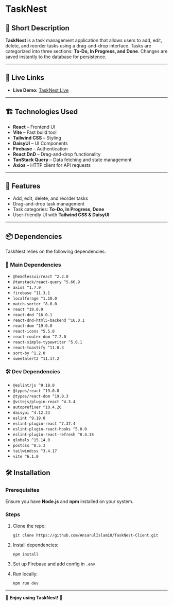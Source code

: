 # TaskNest

## 📝 Short Description  
**TaskNest** is a task management application that allows users to add, edit, delete, and reorder tasks using a drag-and-drop interface. Tasks are categorized into three sections: **To-Do, In Progress, and Done**. Changes are saved instantly to the database for persistence.

---

## 🚀 Live Links  
- **Live Demo:** [TaskNest Live](https://tasknest-d4a44.web.app)

---
## 🏗️ Technologies Used  
- **React** – Frontend UI  
- **Vite** – Fast build tool  
- **Tailwind CSS** – Styling  
- **DaisyUI** – UI Components  
- **Firebase** – Authentication  
- **React DnD** – Drag-and-drop functionality  
- **TanStack Query** – Data fetching and state management  
- **Axios** – HTTP client for API requests  

---
## 📌 Features  
- Add, edit, delete, and reorder tasks  
- Drag-and-drop task management  
- Task categories: **To-Do, In Progress, Done**   
- User-friendly UI with **Tailwind CSS & DaisyUI**  

---

## 📦 Dependencies  
TaskNest relies on the following dependencies:

### 📌 Main Dependencies  
- `@headlessui/react ^2.2.0`  
- `@tanstack/react-query ^5.66.9`  
- `axios ^1.7.9`  
- `firebase ^11.3.1`  
- `localforage ^1.10.0`  
- `match-sorter ^8.0.0`  
- `react ^19.0.0`  
- `react-dnd ^16.0.1`  
- `react-dnd-html5-backend ^16.0.1`  
- `react-dom ^19.0.0`  
- `react-icons ^5.5.0`  
- `react-router-dom ^7.2.0`  
- `react-simple-typewriter ^5.0.1`  
- `react-toastify ^11.0.3`  
- `sort-by ^1.2.0`  
- `sweetalert2 ^11.17.2`  

### 🛠️ Dev Dependencies  
- `@eslint/js ^9.19.0`  
- `@types/react ^19.0.8`  
- `@types/react-dom ^19.0.3`  
- `@vitejs/plugin-react ^4.3.4`  
- `autoprefixer ^10.4.20`  
- `daisyui ^4.12.23`  
- `eslint ^9.19.0`  
- `eslint-plugin-react ^7.37.4`  
- `eslint-plugin-react-hooks ^5.0.0`  
- `eslint-plugin-react-refresh ^0.4.18`  
- `globals ^15.14.0`  
- `postcss ^8.5.3`  
- `tailwindcss ^3.4.17`  
- `vite ^6.1.0`  



## 🛠️ Installation  

### Prerequisites  
Ensure you have **Node.js** and **npm** installed on your system.

### Steps  
1. Clone the repo:
   ```
   git clone https://github.com/AnsarulIslam10/TaskNest-Client.git
   ```
2. Install dependencies:
   ```
   npm install
   ```
3. Set up Firebase and add config in `.env`
   
4. Run locally:
   ```
   npm run dev
   ```



---

🚀 **Enjoy using TaskNest!** 🚀  